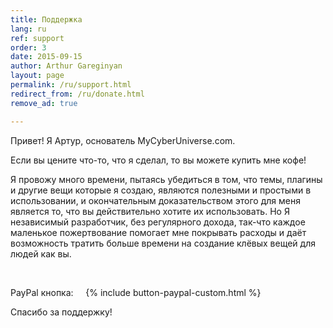 ```yaml
---
title: Поддержка
lang: ru
ref: support
order: 3
date: 2015-09-15
author: Arthur Gareginyan
layout: page
permalink: /ru/support.html
redirect_from: /ru/donate.html
remove_ad: true

---
```


Привет! Я Артур, основатель MyCyberUniverse.com.

Если вы цените что-то, что я сделал, то вы можете купить мне кофе!

Я провожу много времени, пытаясь убедиться в том, что темы, плагины и другие вещи которые  я создаю, являются полезными и простыми в использовании, и окончательным доказательством этого для меня является то, что вы действительно хотите их использовать. Но Я независимый разработчик, без регулярного дохода, так-что каждое маленькое пожертвование помогает мне покрывать расходы и даёт возможность тратить больше времени на создание клёвых вещей для людей как вы.

&nbsp;
&nbsp;

PayPal кнопка:    
{% include button-paypal-custom.html %}

Спасибо за поддержку!